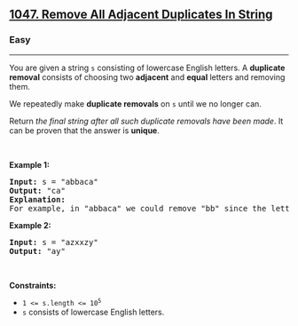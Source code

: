 <h2><a href="https://leetcode.com/problems/remove-all-adjacent-duplicates-in-string/">1047. Remove All Adjacent Duplicates In String</a></h2><h3>Easy</h3><hr><div style="user-select: auto;"><p style="user-select: auto;">You are given a string <code style="user-select: auto;">s</code> consisting of lowercase English letters. A <strong style="user-select: auto;">duplicate removal</strong> consists of choosing two <strong style="user-select: auto;">adjacent</strong> and <strong style="user-select: auto;">equal</strong> letters and removing them.</p>

<p style="user-select: auto;">We repeatedly make <strong style="user-select: auto;">duplicate removals</strong> on <code style="user-select: auto;">s</code> until we no longer can.</p>

<p style="user-select: auto;">Return <em style="user-select: auto;">the final string after all such duplicate removals have been made</em>. It can be proven that the answer is <strong style="user-select: auto;">unique</strong>.</p>

<p style="user-select: auto;">&nbsp;</p>
<p style="user-select: auto;"><strong style="user-select: auto;">Example 1:</strong></p>

<pre style="user-select: auto;"><strong style="user-select: auto;">Input:</strong> s = "abbaca"
<strong style="user-select: auto;">Output:</strong> "ca"
<strong style="user-select: auto;">Explanation:</strong> 
For example, in "abbaca" we could remove "bb" since the letters are adjacent and equal, and this is the only possible move.  The result of this move is that the string is "aaca", of which only "aa" is possible, so the final string is "ca".
</pre>

<p style="user-select: auto;"><strong style="user-select: auto;">Example 2:</strong></p>

<pre style="user-select: auto;"><strong style="user-select: auto;">Input:</strong> s = "azxxzy"
<strong style="user-select: auto;">Output:</strong> "ay"
</pre>

<p style="user-select: auto;">&nbsp;</p>
<p style="user-select: auto;"><strong style="user-select: auto;">Constraints:</strong></p>

<ul style="user-select: auto;">
	<li style="user-select: auto;"><code style="user-select: auto;">1 &lt;= s.length &lt;= 10<sup style="user-select: auto;">5</sup></code></li>
	<li style="user-select: auto;"><code style="user-select: auto;">s</code> consists of lowercase English letters.</li>
</ul>
</div>